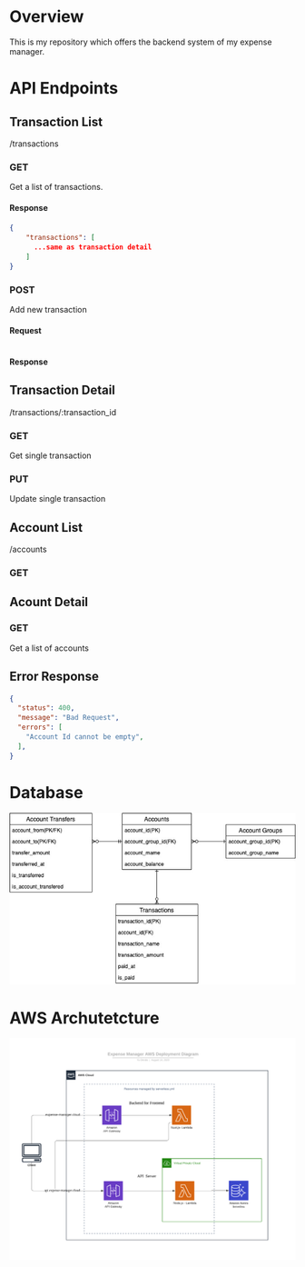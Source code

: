 # Overview 
This is my repository which offers the backend system of my expense manager.

# API Endpoints

## Transaction List
/transactions

### GET
Get a list of transactions.

#### Response
```json
{
    "transactions": [
      ...same as transaction detail
    ]
}
```

### POST
Add new transaction
#### Request
```json

```
#### Response

## Transaction Detail
/transactions/:transaction_id

### GET
Get single transaction

### PUT
Update single transaction

## Account List 
/accounts

### GET

## Acount Detail
### GET
Get a list of accounts

## Error Response 
```json
{
  "status": 400,
  "message": "Bad Request",
  "errors": [
    "Account Id cannot be empty",
  ],
}
```
# Database

![ER Diagram](./er-diagram.jpg "ER Diagram")

# AWS Archutetcture

![Deployment Diagram](./deployment-diagram.png "Deployment Diagram")
